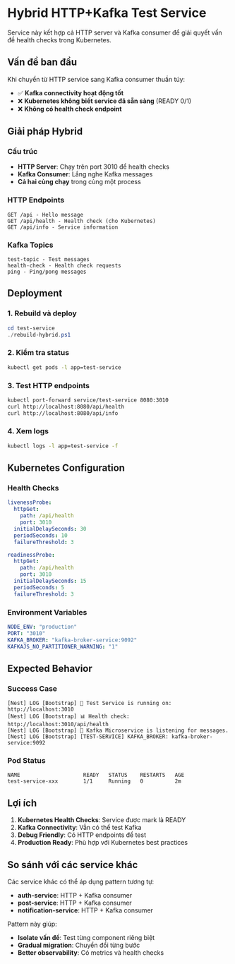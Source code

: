# Hybrid HTTP+Kafka Test Service

Service này kết hợp cả HTTP server và Kafka consumer để giải quyết vấn đề health checks trong Kubernetes.

## Vấn đề ban đầu

Khi chuyển từ HTTP service sang Kafka consumer thuần túy:

- ✅ **Kafka connectivity hoạt động tốt**
- ❌ **Kubernetes không biết service đã sẵn sàng** (READY 0/1)
- ❌ **Không có health check endpoint**

## Giải pháp Hybrid

### Cấu trúc

- **HTTP Server**: Chạy trên port 3010 để health checks
- **Kafka Consumer**: Lắng nghe Kafka messages
- **Cả hai cùng chạy** trong cùng một process

### HTTP Endpoints

```
GET /api - Hello message
GET /api/health - Health check (cho Kubernetes)
GET /api/info - Service information
```

### Kafka Topics

```
test-topic - Test messages
health-check - Health check requests
ping - Ping/pong messages
```

## Deployment

### 1. Rebuild và deploy

```powershell
cd test-service
./rebuild-hybrid.ps1
```

### 2. Kiểm tra status

```bash
kubectl get pods -l app=test-service
```

### 3. Test HTTP endpoints

```bash
kubectl port-forward service/test-service 8080:3010
curl http://localhost:8080/api/health
curl http://localhost:8080/api/info
```

### 4. Xem logs

```bash
kubectl logs -l app=test-service -f
```

## Kubernetes Configuration

### Health Checks

```yaml
livenessProbe:
  httpGet:
    path: /api/health
    port: 3010
  initialDelaySeconds: 30
  periodSeconds: 10
  failureThreshold: 3

readinessProbe:
  httpGet:
    path: /api/health
    port: 3010
  initialDelaySeconds: 15
  periodSeconds: 5
  failureThreshold: 3
```

### Environment Variables

```yaml
NODE_ENV: "production"
PORT: "3010"
KAFKA_BROKER: "kafka-broker-service:9092"
KAFKAJS_NO_PARTITIONER_WARNING: "1"
```

## Expected Behavior

### Success Case

```
[Nest] LOG [Bootstrap] 🚀 Test Service is running on: http://localhost:3010
[Nest] LOG [Bootstrap] 📊 Health check: http://localhost:3010/api/health
[Nest] LOG [Bootstrap] 📨 Kafka Microservice is listening for messages.
[Nest] LOG [Bootstrap] [TEST-SERVICE] KAFKA_BROKER: kafka-broker-service:9092
```

### Pod Status

```
NAME                    READY   STATUS    RESTARTS   AGE
test-service-xxx        1/1     Running   0          2m
```

## Lợi ích

1. **Kubernetes Health Checks**: Service được mark là READY
2. **Kafka Connectivity**: Vẫn có thể test Kafka
3. **Debug Friendly**: Có HTTP endpoints để test
4. **Production Ready**: Phù hợp với Kubernetes best practices

## So sánh với các service khác

Các service khác có thể áp dụng pattern tương tự:

- **auth-service**: HTTP + Kafka consumer
- **post-service**: HTTP + Kafka consumer
- **notification-service**: HTTP + Kafka consumer

Pattern này giúp:

- **Isolate vấn đề**: Test từng component riêng biệt
- **Gradual migration**: Chuyển đổi từng bước
- **Better observability**: Có metrics và health checks
